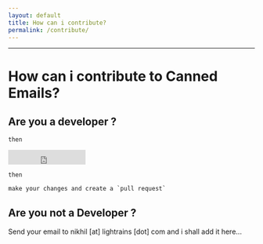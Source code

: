 ```yaml
---
layout: default
title: How can i contribute?
permalink: /contribute/
---
```


---

# How can i contribute to Canned Emails?

## Are you a developer ?

  `then`

  <iframe src="https://ghbtns.com/github-btn.html?user=niksmac&repo=Canned-Emails&type=fork&count=true&size=large" frameborder="0" scrolling="0" width="158px" height="30px"></iframe>

  `then`

    make your changes and create a `pull request`

## Are you not a Developer ?

Send your email to nikhil [at] lightrains [dot] com and i shall add it here...
